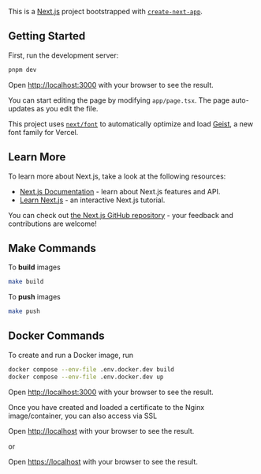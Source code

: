 This is a [Next.js](https://nextjs.org) project bootstrapped with [`create-next-app`](https://nextjs.org/docs/app/api-reference/cli/create-next-app).

## Getting Started

First, run the development server:

```bash
pnpm dev
```

Open [http://localhost:3000](http://localhost:3000) with your browser to see the result.

You can start editing the page by modifying `app/page.tsx`. The page auto-updates as you edit the file.

This project uses [`next/font`](https://nextjs.org/docs/app/building-your-application/optimizing/fonts) to automatically optimize and load [Geist](https://vercel.com/font), a new font family for Vercel.

## Learn More

To learn more about Next.js, take a look at the following resources:

- [Next.js Documentation](https://nextjs.org/docs) - learn about Next.js features and API.
- [Learn Next.js](https://nextjs.org/learn) - an interactive Next.js tutorial.

You can check out [the Next.js GitHub repository](https://github.com/vercel/next.js) - your feedback and contributions are welcome!

## Make Commands

To __build__ images
```bash
make build
```

To __push__ images
```bash
make push
```

## Docker Commands

To create and run a Docker image, run

```bash
docker compose --env-file .env.docker.dev build
docker compose --env-file .env.docker.dev up
```

Open [http://localhost:3000](http://localhost:3000) with your browser to see the result.

Once you have created and loaded a certificate to the Nginx image/container, you can also access via SSL

Open [http://localhost](http://localhost) with your browser to see the result.

or

Open [https://localhost](https://localhost) with your browser to see the result.
